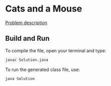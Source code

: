 # Cats and a Mouse

[Problem description](https://www.hackerrank.com/challenges/cats-and-a-mouse)

## Build and Run

To compile the file, open your terminal and type:
```bash
javac Solution.java
```

To run the generated class file, use:
```bash
java Solution
```
